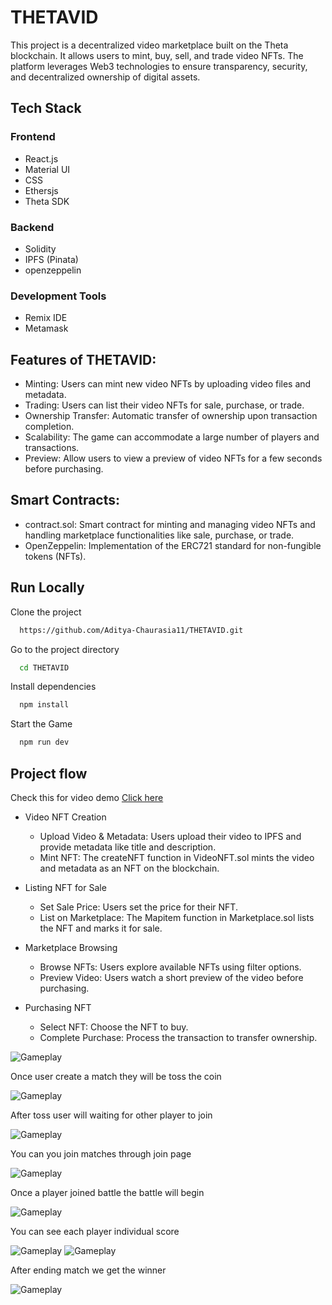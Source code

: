 # THETAVID
This project is a decentralized video marketplace built on the Theta blockchain. It allows users to mint, buy, sell, and trade video NFTs. The platform leverages Web3 technologies to ensure transparency, security, and decentralized ownership of digital assets.
## Tech Stack
### Frontend
- React.js
- Material UI
- CSS
- Ethersjs
- Theta SDK
### Backend
- Solidity
- IPFS (Pinata)
- openzeppelin
### Development Tools
- Remix IDE
- Metamask


## Features of THETAVID:

- Minting: Users can mint new video NFTs by uploading video files and metadata.
- Trading: Users can list their video NFTs for sale, purchase, or trade.
- Ownership Transfer: Automatic transfer of ownership upon transaction completion.
- Scalability: The game can accommodate a large number of players and transactions.
- Preview: Allow users to view a preview of video NFTs for a few seconds before purchasing.

## Smart Contracts:
- contract.sol: Smart contract for minting and managing video NFTs and handling marketplace functionalities like sale, purchase, or trade.
- OpenZeppelin: Implementation of the ERC721 standard for non-fungible tokens (NFTs).

## Run Locally

Clone the project

```bash
  https://github.com/Aditya-Chaurasia11/THETAVID.git
```

Go to the project directory

```bash
  cd THETAVID
```

Install dependencies

```bash
  npm install
```

Start the Game

```bash
  npm run dev
```

## Project flow

  Check this for video demo [Click here](https://www.youtube.com/watch?v=7o2wKpB63Y0)

- Video NFT Creation
    - Upload Video & Metadata: Users upload their video to IPFS and provide metadata like title and description.
    - Mint NFT: The createNFT function in VideoNFT.sol mints the video and metadata as an NFT on the blockchain.

- Listing NFT for Sale
    - Set Sale Price: Users set the price for their NFT.
    - List on Marketplace: The Mapitem function in Marketplace.sol lists the NFT and marks it for sale.
- Marketplace Browsing
    - Browse NFTs: Users explore available NFTs using filter options.
    - Preview Video: Users watch a short preview of the video before purchasing.
- Purchasing NFT
    - Select NFT: Choose the NFT to buy.
    - Complete Purchase: Process the transaction to transfer ownership.


![Gameplay](https://i.ibb.co/XFVt4Q8/one.jpg)

 Once user create a match they will be toss the coin
 
![Gameplay](https://i.ibb.co/m80tJM7/two.jpg)

 After toss user will waiting for other player to join
 
![Gameplay](https://i.ibb.co/tzmtkC3/three.jpg)

  You can you join matches through join page

![Gameplay](https://i.ibb.co/4J2KSfF/nine.jpg)
  


  Once a player joined battle the battle will begin
  
![Gameplay](https://i.ibb.co/J3pTnsh/five.jpg)

  You can see each player individual score
  
  ![Gameplay](https://i.ibb.co/FKbKy7g/six.jpg)
  ![Gameplay](https://i.ibb.co/Gn6Th1r/seven.jpg)
  
  
  After ending match we get the winner
  
![Gameplay](https://i.ibb.co/L95XpC3/eight.jpg)


  

